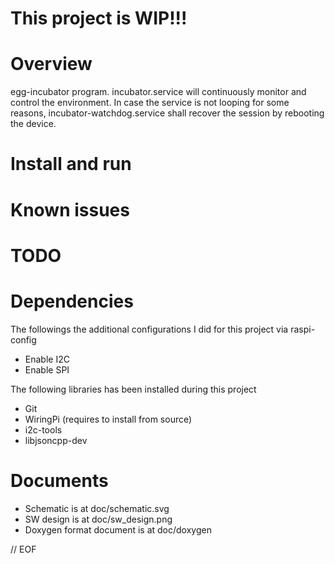 # This project is WIP!!!

# Overview
egg-incubator program. incubator.service will continuously monitor and control the environment. In case the service is not looping for some reasons, incubator-watchdog.service shall recover the session by rebooting the device. 

# Install and run 

# Known issues

# TODO

# Dependencies
The followings the additional configurations I did for this project via raspi-config
* Enable I2C
* Enable SPI

The following libraries has been installed during this project
* Git
* WiringPi (requires to install from source)
* i2c-tools
* libjsoncpp-dev

# Documents
* Schematic is at doc/schematic.svg
* SW design is at doc/sw_design.png 
* Doxygen format document is at doc/doxygen
 
// EOF

